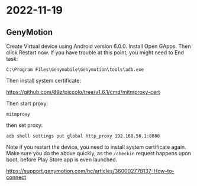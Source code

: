 # 2022-11-19

## GenyMotion

Create Virtual device using Android version 6.0.0. Install Open GApps. Then
click Restart now. If you have trouble at this point, you might need to End
task:

~~~
C:\Program Files\Genymobile\Genymotion\tools\adb.exe
~~~

Then install system certificate:

https://github.com/89z/piccolo/tree/v1.6.1/cmd/mitmproxy-cert

Then start proxy:

~~~
mitmproxy
~~~

then set proxy:

~~~
adb shell settings put global http_proxy 192.168.56.1:8080
~~~

Note if you restart the device, you need to install system certificate again.
Make sure you do the above quickly, as the `/checkin` request happens upon
boot, before Play Store app is even launched.

https://support.genymotion.com/hc/articles/360002778137-How-to-connect
